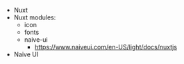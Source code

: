 - Nuxt
- Nuxt modules:
    - icon
    - fonts
    - naive-ui
        - https://www.naiveui.com/en-US/light/docs/nuxtjs
- Naive UI
